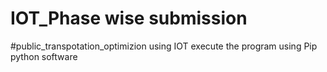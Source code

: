 # IOT_Phase wise submission
#public_transpotation_optimizion using IOT
execute the program using Pip python software 
